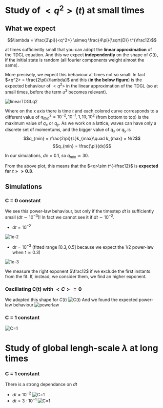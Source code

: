 # Study of $<q^2>(t)$ at small times

## What we expect

$$\lambda = \frac{2\pi}{<q^2>} \simeq \frac{4\pi}{\sqrt{D}} t^{\frac12}$$

at times sufficiently small that you can adopt the **linear approximation** of the TDGL equation.
And this we expect **independently** on the shape of $C(t)$, if the initial state is random (all fourier components weight almost the same).

More precisely, we expect this behaviour at times not so small.
In fact $<q^2> = \frac{2\pi}{\lambda}$ and this (**in the below figure**) is the expected behaviour of $<q^2>$ in the linear approximation of the TDGL (so at small times, before the term $u^3$ becomes relevant).

![linearTDGLq2](linear_regime_q2.png?raw=true)

Where on the x axis there is time $t$ and each colored curve corresponds to a different value of $q^2_{min} = 10^{-2}, 10^{-1}, 1, 10, 10^2$ (from bottom to top) is the maximum value of $q_x$ or $q_y$. As we work on a lattice, waves can have only a discrete set of momentums, and the bigger value of $q_x$ or $q_y$ is
$$q_{min} = \frac{2\pi}{L}k_{max}\quad k_{max} = N/2$$
$$q_{min} = \frac{\pi}{dx}$$

In our simulations, $dx = 0.1$, so $q_{min}\simeq 30$.

From the above plot, this means that the $<q>\sim t^{-\frac12}$ is **expected for $t>>0.3$**.

## Simulations

### C = 0 constant
We see this power-law behaviour, but only if the timestep $dt$ is sufficiently small ($dt\sim 10^{-3}$)! In fact we cannot see it if $dt\sim10^{-2}$.



- $dt=10^{-2}$

![1e-2](C=0/q2/dt=0.01.png?raw=true)

- $dt=10^{-3}$ (fitted range $[0.3, 0.5]$ because we expect the 1/2 power-law when $t\simeq 0.3$)

![1e-3](C=0/q2/dt=0.001.png?raw=true)

We measure the right exponent $\frac12$ if we exclude the first instants from the fit.
If, instead, we consider them, we find an higher exponent.

### Oscillating C(t) with $<C> = 0$
We adopted this shape for $C(t)$
![C(t)](C0=0_A=1/C(t).png?raw=true)
And we found the expected power-law behaviour
![powerlaw](C0=0_A=1/q2.png?raw=true)

### C = 1 constant
![C=1](C=1/q2/dt=0.001.png?raw=true)

# Study of global lengh-scale $\lambda$ at long times

### C = 1 constant
There is a strong dependance on $dt$
- $dt=10^{-2}$
![C=1](C=1/q2/dt=0.01.png?raw=true)
- $dt=3\cdot 10^{-1}$
![C=1](C=1/q2/dt=0.3.png?raw=true)